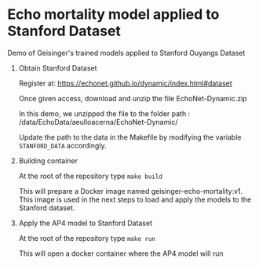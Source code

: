 # Echo mortality model applied to Stanford Dataset
Demo of Geisinger's trained models applied to Stanford Ouyangs Dataset


1. Obtain Stanford Dataset

    Register at: https://echonet.github.io/dynamic/index.html#dataset

    Once given access, download and unzip the file EchoNet-Dynamic.zip

    In this demo, we unzipped the file to the folder path : /data/EchoData/aeulloacerna/EchoNet-Dynamic/

    Update the path to the data in the Makefile by modifying the variable `STANFORD_DATA` accordingly. 

2. Building container

    At the root of the repository type `make build`

    This will prepare a Docker image named geisinger-echo-mortality:v1. This image is used in the next steps to load and apply the models to the Stanford dataset.

3. Apply the AP4 model to Stanford Dataset

    At the root of the repository type `make run`

    This will open a docker container where the AP4 model will run 
